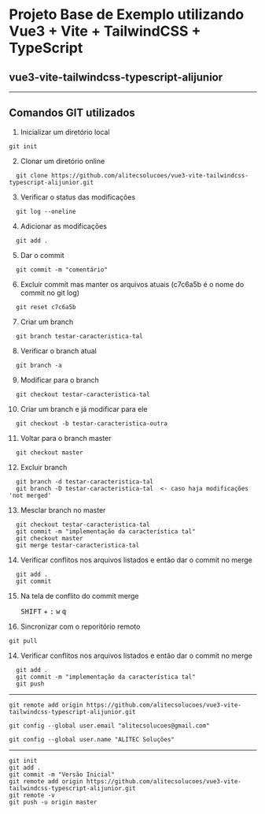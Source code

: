 # Projeto Base de Exemplo utilizando Vue3 + Vite + TailwindCSS + TypeScript
## vue3-vite-tailwindcss-typescript-alijunior

-------------------------

## Comandos GIT utilizados

1. Inicializar um diretório local

  ```
  git init
  ```

2. Clonar um diretório online

  ```
	git clone https://github.com/alitecsolucoes/vue3-vite-tailwindcss-typescript-alijunior.git
  ```


3. Verificar o status das modificações

  ```
	git log --oneline
  ```

4. Adicionar as modificações

  ```
	git add .
  ```

5. Dar o commit

  ```
	git commit -m "comentário"
  ```

6. Excluir commit mas manter os arquivos atuais (c7c6a5b é o nome do commit no git log)

  ```
	git reset c7c6a5b
  ```

7. Criar um branch

  ```
	git branch testar-caracteristica-tal
  ```

8. Verificar o branch atual

  ```
	git branch -a
  ```

9. Modificar para o branch

  ```
	git checkout testar-caracteristica-tal
  ```

10. Criar um branch e já modificar para ele

  ```
	git checkout -b testar-caracteristica-outra
  ```

11. Voltar para o branch master

  ```
	git checkout master
  ```

12. Excluir branch

  ```
	git branch -d testar-caracteristica-tal
	git branch -D testar-caracteristica-tal  <- caso haja modificações 'not merged'
  ```

13. Mesclar branch no master

  ```
	git checkout testar-caracteristica-tal
	git commit -m "implementação da característica tal"
	git checkout master
	git merge testar-caracteristica-tal
  ```

14. Verificar conflitos nos arquivos listados e então dar o commit no merge

  ```
	git add .
	git commit
  ```

15. Na tela de conflito do commit merge

	<kbd>SHIFT</kbd> + <kbd>:</kbd>
	<kbd>w</kbd> <kbd>q</kbd>

16. Sincronizar com o reporitório remoto

  ```
  git pull
  ```

14. Verificar conflitos nos arquivos listados e então dar o commit no merge

  ```
	git add .
	git commit -m "implementação da característica tal"
	git push
  ```

-----------------------------------------------------------

  ```
  git remote add origin https://github.com/alitecsolucoes/vue3-vite-tailwindcss-typescript-alijunior.git

  git config --global user.email "alitecsolucoes@gmail.com"

  git config --global user.name "ALITEC Soluções"
  ```

-----------------------------------------------------------

  ```
  git init
  git add .
  git commit -m "Versão Inicial"
  git remote add origin https://github.com/alitecsolucoes/vue3-vite-tailwindcss-typescript-alijunior.git
  git remote -v
  git push -u origin master
  ```
